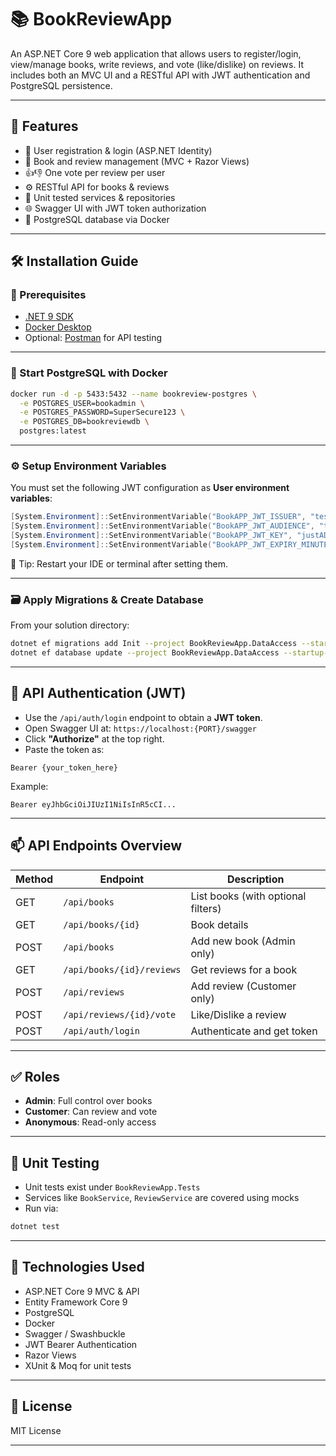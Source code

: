 
# 📚 BookReviewApp

An ASP.NET Core 9 web application that allows users to register/login, view/manage books, write reviews, and vote (like/dislike) on reviews. It includes both an MVC UI and a RESTful API with JWT authentication and PostgreSQL persistence.

---

## 🚀 Features

- 🔐 User registration & login (ASP.NET Identity)
- 📘 Book and review management (MVC + Razor Views)
- 👍👎 One vote per review per user
- ⚙️ RESTful API for books & reviews
- 🧪 Unit tested services & repositories
- 🌐 Swagger UI with JWT token authorization
- 🐘 PostgreSQL database via Docker

---

## 🛠️ Installation Guide

### 🔧 Prerequisites

- [.NET 9 SDK](https://dotnet.microsoft.com)
- [Docker Desktop](https://www.docker.com/products/docker-desktop)
- Optional: [Postman](https://www.postman.com/) for API testing

---

### 🐳 Start PostgreSQL with Docker

```bash
docker run -d -p 5433:5432 --name bookreview-postgres \
  -e POSTGRES_USER=bookadmin \
  -e POSTGRES_PASSWORD=SuperSecure123 \
  -e POSTGRES_DB=bookreviewdb \
  postgres:latest
```

---

### ⚙️ Setup Environment Variables

You must set the following JWT configuration as **User environment variables**:

```powershell
[System.Environment]::SetEnvironmentVariable("BookAPP_JWT_ISSUER", "test.gr", "User")
[System.Environment]::SetEnvironmentVariable("BookAPP_JWT_AUDIENCE", "test", "User")
[System.Environment]::SetEnvironmentVariable("BookAPP_JWT_KEY", "justADummyTokenKeyForDummyTest2025!", "User")
[System.Environment]::SetEnvironmentVariable("BookAPP_JWT_EXPIRY_MINUTES", "60", "User")
```

📌 Tip: Restart your IDE or terminal after setting them.

---

### 🗃️ Apply Migrations & Create Database

From your solution directory:

```bash
dotnet ef migrations add Init --project BookReviewApp.DataAccess --startup-project BookReviewApp.WebUI
dotnet ef database update --project BookReviewApp.DataAccess --startup-project BookReviewApp.WebUI
```

---

## 🔑 API Authentication (JWT)

- Use the `/api/auth/login` endpoint to obtain a **JWT token**.
- Open Swagger UI at: `https://localhost:{PORT}/swagger`
- Click **"Authorize"** at the top right.
- Paste the token as:

```
Bearer {your_token_here}
```

Example:

```
Bearer eyJhbGciOiJIUzI1NiIsInR5cCI...
```

---

## 📫 API Endpoints Overview

| Method | Endpoint                       | Description                        |
|--------|--------------------------------|------------------------------------|
| GET    | `/api/books`                   | List books (with optional filters) |
| GET    | `/api/books/{id}`              | Book details                       |
| POST   | `/api/books`                   | Add new book (Admin only)          |
| GET    | `/api/books/{id}/reviews`      | Get reviews for a book             |
| POST   | `/api/reviews`                 | Add review (Customer only)         |
| POST   | `/api/reviews/{id}/vote`       | Like/Dislike a review              |
| POST   | `/api/auth/login`              | Authenticate and get token         |

---

## ✅ Roles

- **Admin**: Full control over books
- **Customer**: Can review and vote
- **Anonymous**: Read-only access

---

## 🧪 Unit Testing

- Unit tests exist under `BookReviewApp.Tests`
- Services like `BookService`, `ReviewService` are covered using mocks
- Run via:

```bash
dotnet test
```

---

## 🎯 Technologies Used

- ASP.NET Core 9 MVC & API
- Entity Framework Core 9
- PostgreSQL
- Docker
- Swagger / Swashbuckle
- JWT Bearer Authentication
- Razor Views
- XUnit & Moq for unit tests

---

## 📎 License

MIT License

---
